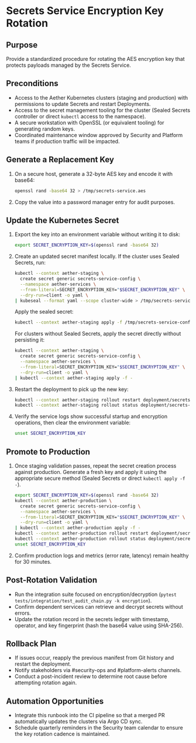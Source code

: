# Secrets Service Encryption Key Rotation

## Purpose
Provide a standardized procedure for rotating the AES encryption key that protects payloads managed by the Secrets Service.

## Preconditions
- Access to the Aether Kubernetes clusters (staging and production) with permissions to update Secrets and restart Deployments.
- Access to the secret management tooling for the cluster (Sealed Secrets controller or direct `kubectl` access to the namespace).
- A secure workstation with OpenSSL (or equivalent tooling) for generating random keys.
- Coordinated maintenance window approved by Security and Platform teams if production traffic will be impacted.

## Generate a Replacement Key
1. On a secure host, generate a 32-byte AES key and encode it with base64:
   ```bash
   openssl rand -base64 32 > /tmp/secrets-service.aes
   ```
2. Copy the value into a password manager entry for audit purposes.

## Update the Kubernetes Secret
1. Export the key into an environment variable without writing it to disk:
   ```bash
   export SECRET_ENCRYPTION_KEY=$(openssl rand -base64 32)
   ```
2. Create an updated secret manifest locally. If the cluster uses Sealed Secrets, run:
   ```bash
   kubectl --context aether-staging \
     create secret generic secrets-service-config \
     --namespace aether-services \
     --from-literal=SECRET_ENCRYPTION_KEY="$SECRET_ENCRYPTION_KEY" \
     --dry-run=client -o yaml \
   | kubeseal --format yaml --scope cluster-wide > /tmp/secrets-service-config.sealed.yaml
   ```
   Apply the sealed secret:
   ```bash
   kubectl --context aether-staging apply -f /tmp/secrets-service-config.sealed.yaml
   ```
   For clusters without Sealed Secrets, apply the secret directly without persisting it:
   ```bash
   kubectl --context aether-staging \
     create secret generic secrets-service-config \
     --namespace aether-services \
     --from-literal=SECRET_ENCRYPTION_KEY="$SECRET_ENCRYPTION_KEY" \
     --dry-run=client -o yaml \
   | kubectl --context aether-staging apply -f -
   ```
3. Restart the deployment to pick up the new key:
   ```bash
   kubectl --context aether-staging rollout restart deployment/secrets-service
   kubectl --context aether-staging rollout status deployment/secrets-service
   ```
4. Verify the service logs show successful startup and encryption operations, then clear the environment variable:
   ```bash
   unset SECRET_ENCRYPTION_KEY
   ```

## Promote to Production
1. Once staging validation passes, repeat the secret creation process against production. Generate a fresh key and apply it using the appropriate secure method (Sealed Secrets or direct `kubectl apply -f -`).
   ```bash
   export SECRET_ENCRYPTION_KEY=$(openssl rand -base64 32)
   kubectl --context aether-production \
     create secret generic secrets-service-config \
     --namespace aether-services \
     --from-literal=SECRET_ENCRYPTION_KEY="$SECRET_ENCRYPTION_KEY" \
     --dry-run=client -o yaml \
   | kubectl --context aether-production apply -f -
   kubectl --context aether-production rollout restart deployment/secrets-service
   kubectl --context aether-production rollout status deployment/secrets-service
   unset SECRET_ENCRYPTION_KEY
   ```
2. Confirm production logs and metrics (error rate, latency) remain healthy for 30 minutes.

## Post-Rotation Validation
- Run the integration suite focused on encryption/decryption (`pytest tests/integration/test_audit_chain.py -k encryption`).
- Confirm dependent services can retrieve and decrypt secrets without errors.
- Update the rotation record in the secrets ledger with timestamp, operator, and key fingerprint (hash the base64 value using SHA-256).

## Rollback Plan
- If issues occur, reapply the previous manifest from Git history and restart the deployment.
- Notify stakeholders via #security-ops and #platform-alerts channels.
- Conduct a post-incident review to determine root cause before attempting rotation again.

## Automation Opportunities
- Integrate this runbook into the CI pipeline so that a merged PR automatically updates the clusters via Argo CD sync.
- Schedule quarterly reminders in the Security team calendar to ensure the key rotation cadence is maintained.
